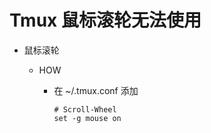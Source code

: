 # Tmux 鼠标滚轮无法使用

* 鼠标滚轮

  * HOW
    * 在 ~/.tmux.conf 添加

      ``` vim
      # Scroll-Wheel
      set -g mouse on
      ```
